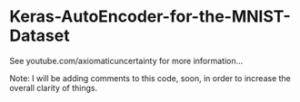 # Keras-AutoEncoder-for-the-MNIST-Dataset
See youtube.com/axiomaticuncertainty for more information...

Note: I will be adding comments to this code, soon, in order to increase the overall clarity of things.
